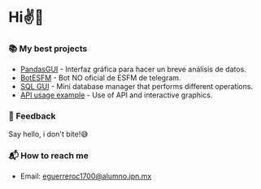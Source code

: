 # Hi✌👀

### 📚 My best projects
- [PandasGUI](https://github.com/Cuadernin/ResumenDataFrame) - Interfaz gráfica para hacer un breve análisis de datos.
- [BotESFM](https://github.com/Cuadernin/BotESFM) - Bot NO oficial de ESFM de telegram.
- [SQL GUI](https://github.com/Cuadernin/MiniGestorSQL) - Mini database manager that performs different operations.
- [API usage example](https://github.com/Cuadernin/ApiSQL) - Use of API and interactive graphics.

### 💬 Feedback

Say hello, i don't bite!😅

### 📬 How to reach me
- Email: eguerreroc1700@alumno.ipn.mx

